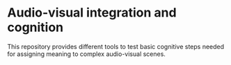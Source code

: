 # Audio-visual integration and cognition

This repository provides different tools to test basic cognitive steps needed
for assigning meaning to complex audio-visual scenes.
